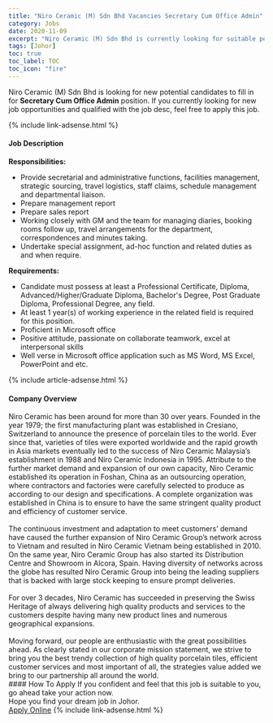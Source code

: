 ```yaml
---
title: "Niro Ceramic (M) Sdn Bhd Vacancies Secretary Cum Office Admin" 
category: Jobs 
date: 2020-11-09 
excerpt: "Niro Ceramic (M) Sdn Bhd is currently looking for suitable person to fill in the Secretary Cum Office Admin which positioned at Johor" 
tags: [Johor] 
toc: true 
toc_label: TOC 
toc_icon: "fire" 
--- 
```


<p>Niro Ceramic (M) Sdn Bhd is looking for new potential candidates to fill in for <b>Secretary Cum Office Admin</b> position. If you currently looking for new job opportunities and qualified with the job desc, feel free to apply this job.
</p>{% include link-adsense.html %} 
<div><div><div><h4>Job Description</h4></div></div><div><div><span><div><div><div><strong>Responsibilities:</strong></div><ul><li>Provide secretarial and administrative functions, facilities management, strategic sourcing, travel logistics, staff claims, schedule management and departmental liaison.</li><li>Prepare management report</li><li>Prepare sales report</li><li>Working closely with GM and the team for managing diaries, booking rooms follow up, travel arrangements for the department, correspondences and minutes taking.</li><li>Undertake special assignment, ad-hoc function and related duties as and when require.</li></ul><div><strong>Requirements:</strong></div><ul><li>Candidate must possess at least a Professional Certificate, Diploma, Advanced/Higher/Graduate Diploma, Bachelor's Degree, Post Graduate Diploma, Professional Degree, any field.</li><li>At least 1 year(s) of working experience in the related field is required for this position.</li><li>Proficient in Microsoft office</li><li>Positive attitude, passionate on collaborate teamwork, excel at interpersonal skills</li><li>Well verse in Microsoft office application such as MS Word, MS Excel, PowerPoint and etc.</li></ul></div></div></span></div></div></div> 
{% include article-adsense.html %} 
<div><div><div><h4>Company Overview</h4></div></div><div><div><span><div><div>
	Niro Ceramic has been around for more than 30 over years. Founded in the year 1979; the first manufacturing plant was established in Cresiano, Switzerland to announce the presence of porcelain tiles to the world. Ever since that, varieties of tiles were exported worldwide and the rapid growth in Asia markets eventually led to the success of Niro Ceramic Malaysia&#8217;s establishment in 1988 and Niro Ceramic Indonesia in 1995. Attribute to the further market demand and expansion of our own capacity, Niro Ceramic established its operation in Foshan, China as an outsourcing operation, where contractors and factories were carefully selected to produce as according to our design and specifications. A complete organization was established in China is to ensure to have the same stringent quality product and efficiency of customer service.<br>
<br>
	The continuous investment and adaptation to meet customers&#8217; demand have caused the further expansion of Niro Ceramic Group&#8217;s network across to Vietnam and resulted in Niro Ceramic Vietnam being established in 2010. On the same year, Niro Ceramic Group has also started its Distribution Centre and Showroom in Alcora, Spain. Having diversity of networks across the globe has resulted Niro Ceramic Group into being the leading suppliers that is backed with large stock keeping to ensure prompt deliveries.<br>
<br>
	For over 3 decades, Niro Ceramic has succeeded in preserving the Swiss Heritage of always delivering high quality products and services to the customers despite having many new product lines and numerous geographical expansions.<br>
<br>
	Moving forward, our people are enthusiastic with the great possibilities ahead. As clearly stated in our corporate mission statement, we strive to bring you the best trendy collection of high quality porcelain tiles, efficient customer services and most important of all, the strategies value added we bring to our partnership all around the world.</div></div></span></div></div></div> 
#### How To Apply 
If you confident and feel that this job is suitable to you, go ahead take your action now. <br/> 
Hope you find your dream job in Johor. <br/> 
<a href="https://www.jobstreet.com.my/en/job/secretary-cum-office-admin-4420195?jobId=jobstreet-my-job-4420195&sectionRank=7&token=0~2bed4812-3996-414d-8fa9-a2ae19be0146&fr=SRP%20View%20In%20New%20Ta" class="btn btn--info" target="_blank" rel="nofollow noopenner">Apply Online</a> 
{% include link-adsense.html %} 
